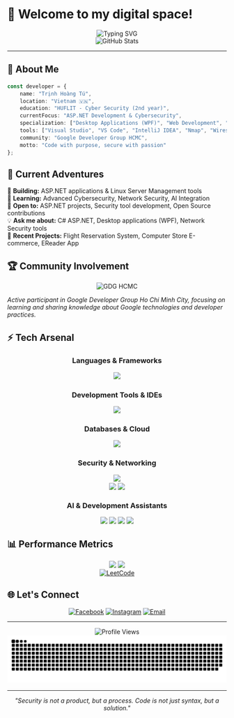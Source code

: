 # 👋 Welcome to my digital space!

<div align="center">
  <img src="https://readme-typing-svg.herokuapp.com?font=Fira+Code&size=28&duration=3000&pause=1000&color=00D4FF&center=true&vCenter=true&multiline=true&width=600&height=80&lines=Hi%2C+I'm+Tr%E1%BB%8Bnh+Ho%C3%A0ng+T%C3%BA;Cybersecurity+Student+%26+Developer" alt="Typing SVG" />
</div>

<div align="center">
  <img src="https://github-readme-stats.vercel.app/api?username=thtcsec&show_icons=true&theme=react&bg_color=0D1117&border_color=30363D&hide_border=true&include_all_commits=true&count_private=true" alt="GitHub Stats" />
</div>

---

## 🎯 **About Me**

```typescript
const developer = {
    name: "Trịnh Hoàng Tú",
    location: "Vietnam 🇻🇳",
    education: "HUFLIT - Cyber Security (2nd year)",
    currentFocus: "ASP.NET Development & Cybersecurity",
    specialization: ["Desktop Applications (WPF)", "Web Development", "Android Application"],
    tools: ["Visual Studio", "VS Code", "IntelliJ IDEA", "Nmap", "Wireshark"],
    community: "Google Developer Group HCMC",
    motto: "Code with purpose, secure with passion"
};
```

## 🔮 **Current Adventures**

🔭 **Building:** ASP.NET applications & Linux Server Management tools  
🌱 **Learning:** Advanced Cybersecurity, Network Security, AI Integration  
🤝 **Open to:** ASP.NET projects, Security tool development, Open Source contributions  
💡 **Ask me about:** C# ASP.NET, Desktop applications (WPF), Network Security tools  
🎯 **Recent Projects:** Flight Reservation System, Computer Store E-commerce, EReader App  

## 🏆 **Community Involvement**

<div align="center">
  <img src="https://img.shields.io/badge/Google%20Developer%20Group-HCMC-4285F4?style=for-the-badge&logo=google&logoColor=white&labelColor=2D3748" alt="GDG HCMC"/>
</div>

*Active participant in Google Developer Group Ho Chi Minh City, focusing on learning and sharing knowledge about Google technologies and developer practices.*  

## ⚡ **Tech Arsenal**

<div align="center">

### **Languages & Frameworks**
<img src="https://skillicons.dev/icons?i=cs,dotnet,java,python,js,html,css&theme=dark" />

### **Development Tools & IDEs**
<img src="https://skillicons.dev/icons?i=visualstudio,vscode,idea,git,github,docker&theme=dark" />

### **Databases & Cloud**
<img src="https://skillicons.dev/icons?i=sqlserver,firebase,androidstudio,vmware&theme=dark" />

### **Security & Networking**
<img src="https://skillicons.dev/icons?i=linux,kali,python&theme=dark" />
<br/>
<img src="https://img.shields.io/badge/Nmap-Network%20Scanner-4682B4?style=for-the-badge&logo=nmap&logoColor=white&labelColor=2D3748" />
<img src="https://img.shields.io/badge/Wireshark-Network%20Protocol%20Analyzer-1679A7?style=for-the-badge&logo=wireshark&logoColor=white&labelColor=2D3748" />

### **AI & Development Assistants**
<img src="https://img.shields.io/badge/ChatGPT-OpenAI-00A67E?style=for-the-badge&logo=openai&logoColor=white&labelColor=2D3748" />
<img src="https://img.shields.io/badge/Claude%20AI-Anthropic-FF6B35?style=for-the-badge&logo=anthropic&logoColor=white&labelColor=2D3748" />
<img src="https://img.shields.io/badge/Gemini%20Pro-Google-4285F4?style=for-the-badge&logo=google&logoColor=white&labelColor=2D3748" />
<img src="https://img.shields.io/badge/GitHub%20Copilot-AI%20Pair%20Programming-000000?style=for-the-badge&logo=github&logoColor=white&labelColor=2D3748" />

</div>

## 📊 **Performance Metrics**

<div align="center">
  <img height="180em" src="https://github-readme-stats.vercel.app/api/top-langs/?username=thtcsec&layout=compact&theme=react&bg_color=0D1117&border_color=30363D&hide_border=true&langs_count=8" />
  <img height="180em" src="https://streak-stats.demolab.com/?user=thtcsec&theme=react&background=0D1117&border=30363D&hide_border=true" />
</div>

<div align="center">
  <a href="https://leetcode.com/thtcsec/" target="_blank">
    <img src="https://img.shields.io/badge/LeetCode-900%2B%20Problems-FFA116?style=for-the-badge&logo=LeetCode&logoColor=black&labelColor=2D3748" alt="LeetCode"/>
  </a>
</div>

## 🌐 **Let's Connect**

<div align="center">
  
[![Facebook](https://img.shields.io/badge/Facebook-1877F2?style=for-the-badge&logo=facebook&logoColor=white&labelColor=2D3748)](https://fb.com/thtcsec)
[![Instagram](https://img.shields.io/badge/Instagram-E4405F?style=for-the-badge&logo=instagram&logoColor=white&labelColor=2D3748)](https://instagram.com/tht._csec)
[![Email](https://img.shields.io/badge/Email-D14836?style=for-the-badge&logo=gmail&logoColor=white&labelColor=2D3748)](mailto:tht.csec2005@gmail.com)

</div>

---

<div align="center">
  <img src="https://komarev.com/ghpvc/?username=thtcsec&style=for-the-badge&color=00D4FF&labelColor=2D3748" alt="Profile Views" />
</div>

<div align="center">
  <img src="https://raw.githubusercontent.com/Platane/snk/output/github-contribution-grid-snake-dark.svg" alt="Snake animation" />
</div>

---

<div align="center">
  <em>"Security is not a product, but a process. Code is not just syntax, but a solution."</em>
</div>
